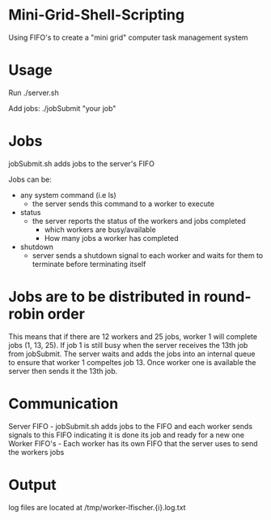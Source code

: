 # Mini-Grid-Shell-Scripting
Using FIFO's to create a "mini grid" computer task management system

# Usage

Run ./server.sh

Add jobs: ./jobSubmit "your job"

# Jobs

jobSubmit.sh adds jobs to the server's FIFO

Jobs can be:     
- any system command (i.e ls)
    - the server sends this command to a worker to execute
- status
    - the server reports the status of the workers and jobs completed
        - which workers are busy/available
        - How many jobs a worker has completed
- shutdown
    - server sends a shutdown signal to each worker and waits for them to terminate before terminating itself

# Jobs are to be distributed in round-robin order
This means that if there are 12 workers and 25 jobs, worker 1 will complete jobs (1, 13, 25). If job 1 is still busy when the server receives the 13th job from jobSubmit. The server waits and adds the jobs into an internal queue to ensure that worker 1 compeltes job 13. Once worker one is available the server then sends it the 13th job. 

# Communication
Server FIFO - jobSubmit.sh adds jobs to the FIFO and each worker sends signals to this FIFO indicating it is done its job and ready for a new one
Worker FIFO's - Each worker has its own FIFO that the server uses to send the workers jobs

# Output

log files are located at /tmp/worker-lfischer.{i}.log.txt
